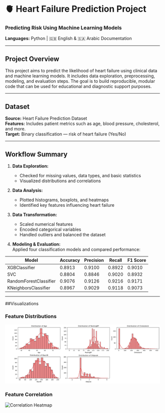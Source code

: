 # 🫀 Heart Failure Prediction Project  
### Predicting Risk Using Machine Learning Models   
**Languages:** Python | 🇬🇧 English & 🇸🇦 Arabic Documentation  

---

## Project Overview  
This project aims to predict the likelihood of heart failure using clinical data and machine learning models. It includes data exploration, preprocessing, modeling, and evaluation steps. The goal is to build reproducible, modular code that can be used for educational and diagnostic support purposes.

---

## Dataset  
**Source:** Heart Failure Prediction Dataset  
**Features:** Includes patient metrics such as age, blood pressure, cholesterol, and more.  
**Target:** Binary classification — risk of heart failure (Yes/No)

---

## Workflow Summary  
1. **Data Exploration:**  
   - Checked for missing values, data types, and basic statistics  
   - Visualized distributions and correlations  

2. **Data Analysis:**  
   - Plotted histograms, boxplots, and heatmaps  
   - Identified key features influencing heart failure  

3. **Data Transformation:**  
   - Scaled numerical features  
   - Encoded categorical variables  
   - Handled outliers and balanced the dataset  

4. **Modeling & Evaluation:**  
   Applied four classification models and compared performance:

| Model                  | Accuracy | Precision | Recall | F1 Score |
|------------------------|----------|-----------|--------|----------|
| XGBClassifier          | 0.8913   | 0.9100    | 0.8922 | 0.9010   |
| SVC                    | 0.8804   | 0.8846    | 0.9020 | 0.8932   |
| RandomForestClassifier | 0.9076   | 0.9126    | 0.9216 | 0.9171   |
| KNeighborsClassifier   | 0.8967   | 0.9029    | 0.9118 | 0.9073   |

---
##Visualizations
### Feature Distributions
![Feature Distributions Histogram](https://github.com/Esraa-MOhamed7/Heart-Failure-Prediction/blob/main/Feature%20distributions.png)

### Feature Correlation
![Correlation Heatmap](charts/correlation_heatmap.png)



